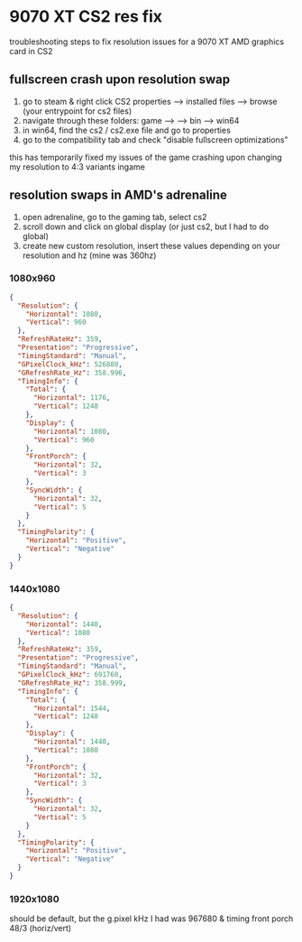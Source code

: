# 9070 XT CS2 res fix

troubleshooting steps to fix resolution issues for a 9070 XT AMD graphics card in CS2

## fullscreen crash upon resolution swap

1. go to steam & right click CS2 properties --> installed files --> browse (your entrypoint for cs2 files)
2. navigate through these folders: game --> --> bin --> win64
3. in win64, find the cs2 / cs2.exe file and go to properties
4. go to the compatibility tab and check "disable fullscreen optimizations"

this has temporarily fixed my issues of the game crashing upon changing my resolution to 4:3 variants ingame

## resolution swaps in AMD's adrenaline

1. open adrenaline, go to the gaming tab, select cs2
2. scroll down and click on global display (or just cs2, but I had to do global)
3. create new custom resolution, insert these values depending on your resolution and hz (mine was 360hz)


### 1080x960

```json
{
  "Resolution": {
    "Horizontal": 1080,
    "Vertical": 960
  },
  "RefreshRateHz": 359,
  "Presentation": "Progressive",
  "TimingStandard": "Manual",
  "GPixelClock_kHz": 526880,
  "GRefreshRate_Hz": 358.996,
  "TimingInfo": {
    "Total": {
      "Horizontal": 1176,
      "Vertical": 1248
    },
    "Display": {
      "Horizontal": 1080,
      "Vertical": 960
    },
    "FrontPorch": {
      "Horizontal": 32,
      "Vertical": 3
    },
    "SyncWidth": {
      "Horizontal": 32,
      "Vertical": 5
    }
  },
  "TimingPolarity": {
    "Horizontal": "Positive",
    "Vertical": "Negative"
  }
}
```

### 1440x1080

```json
{
  "Resolution": {
    "Horizontal": 1440,
    "Vertical": 1080
  },
  "RefreshRateHz": 359,
  "Presentation": "Progressive",
  "TimingStandard": "Manual",
  "GPixelClock_kHz": 691760,
  "GRefreshRate_Hz": 358.999,
  "TimingInfo": {
    "Total": {
      "Horizontal": 1544,
      "Vertical": 1248
    },
    "Display": {
      "Horizontal": 1440,
      "Vertical": 1080
    },
    "FrontPorch": {
      "Horizontal": 32,
      "Vertical": 3
    },
    "SyncWidth": {
      "Horizontal": 32,
      "Vertical": 5
    }
  },
  "TimingPolarity": {
    "Horizontal": "Positive",
    "Vertical": "Negative"
  }
}
```


### 1920x1080

should be default, but the g.pixel kHz I had was 967680 & timing front porch 48/3 (horiz/vert)


